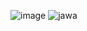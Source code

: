 ![image](https://github.com/user-attachments/assets/0db7e260-86ee-4aac-baf3-9a9ce37343a8)
![jawa](https://github.com/user-attachments/assets/e4ce99e8-516a-4cc3-88b8-6e914126cc99)
